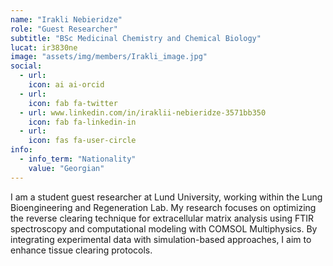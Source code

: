 ```yaml
---
name: "Irakli Nebieridze"
role: "Guest Researcher"
subtitle: "BSc Medicinal Chemistry and Chemical Biology"
lucat: ir3830ne
image: "assets/img/members/Irakli_image.jpg"
social:
  - url: 
    icon: ai ai-orcid
  - url: 
    icon: fab fa-twitter
  - url: www.linkedin.com/in/iraklii-nebieridze-3571bb350
    icon: fab fa-linkedin-in
  - url: 
    icon: fas fa-user-circle
info:
  - info_term: "Nationality"
    value: "Georgian"
---
```

I am a student guest researcher at Lund University, working within the Lung Bioengineering and Regeneration Lab. My research focuses on optimizing the reverse clearing technique for extracellular matrix analysis using FTIR spectroscopy and computational modeling with COMSOL Multiphysics. By integrating experimental data with simulation-based approaches, I aim to enhance tissue clearing protocols. 
